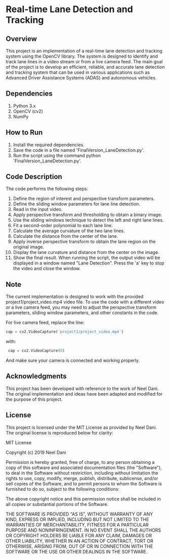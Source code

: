 # Real-time Lane Detection and Tracking
## Overview
This project is an implementation of a real-time lane detection and tracking system using the OpenCV library. The system is designed to identify and track lane lines in a video stream or from a live camera feed. The main goal of the project is to develop an efficient, reliable, and accurate lane detection and tracking system that can be used in various applications such as Advanced Driver Assistance Systems (ADAS) and autonomous vehicles.

## Dependencies
1. Python 3.x
2. OpenCV (cv2)
3. NumPy

## How to Run
1. Install the required dependencies.
2. Save the code in a file named 'FinalVersion_LaneDetection.py'.
3. Run the script using the command python 'FinalVersion_LaneDetection.py'.

## Code Description
The code performs the following steps:

1. Define the region of interest and perspective transform parameters.
2. Define the sliding window parameters for lane line detection.
3. Read in the input video.
4. Apply perspective transform and thresholding to obtain a binary image.
5. Use the sliding windows technique to detect the left and right lane lines.
6. Fit a second-order polynomial to each lane line.
7. Calculate the average curvature of the two lane lines.
8. Calculate the distance from the center of the lane.
9. Apply inverse perspective transform to obtain the lane region on the original image.
10. Display the lane curvature and distance from the center on the image.
11. Show the final result.
When running the script, the output video will be displayed in a window named "Lane Detection". Press the 'a' key to stop the video and close the window.

## Note
The current implementation is designed to work with the provided project1/project_video.mp4 video file. To use the code with a different video or a live camera feed, you may need to adjust the perspective transform parameters, sliding window parameters, and other constants in the code.

For live camera feed, replace the line:
``` python 
cap = cv2.VideoCapture('project1/project_video.mp4')
```
with:
``` python 
 cap = cv2.VideoCapture(0)
 ```
And make sure your camera is connected and working properly.

## Acknowledgments
This project has been developed with reference to the work of Neel Dani. The original implementation and ideas have been adapted and modified for the purpose of this project.

## License
This project is licensed under the MIT License as provided by Neel Dani. The original license is reproduced below for clarity:

MIT License

Copyright (c) 2019 Neel Dani

Permission is hereby granted, free of charge, to any person obtaining a copy
of this software and associated documentation files (the "Software"), to deal
in the Software without restriction, including without limitation the rights
to use, copy, modify, merge, publish, distribute, sublicense, and/or sell
copies of the Software, and to permit persons to whom the Software is
furnished to do so, subject to the following conditions:

The above copyright notice and this permission notice shall be included in all
copies or substantial portions of the Software.

THE SOFTWARE IS PROVIDED "AS IS", WITHOUT WARRANTY OF ANY KIND, EXPRESS OR
IMPLIED, INCLUDING BUT NOT LIMITED TO THE WARRANTIES OF MERCHANTABILITY,
FITNESS FOR A PARTICULAR PURPOSE AND NONINFRINGEMENT. IN NO EVENT SHALL THE
AUTHORS OR COPYRIGHT HOLDERS BE LIABLE FOR ANY CLAIM, DAMAGES OR OTHER
LIABILITY, WHETHER IN AN ACTION OF CONTRACT, TORT OR OTHERWISE, ARISING FROM,
OUT OF OR IN CONNECTION WITH THE SOFTWARE OR THE USE OR OTHER DEALINGS IN THE
SOFTWARE.
